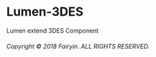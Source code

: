 # Lumen-3DES
Lumen extend 3DES Component

###### Copyright © 2018 Fairyin. ALL RIGHTS RESERVED. ######
